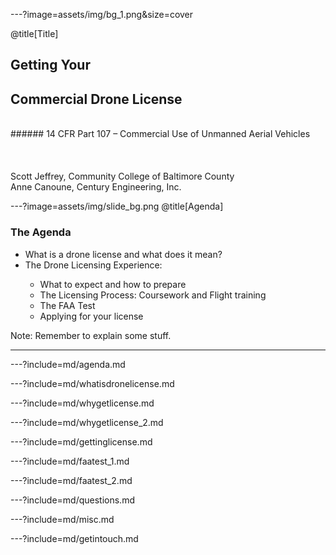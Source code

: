 ---?image=assets/img/bg_1.png&size=cover

@title[Title]

## Getting Your
## Commercial Drone License
<br>
###### 14 CFR Part 107 – Commercial Use of Unmanned Aerial Vehicles
<br>
<br>
<br>
<br>
Scott Jeffrey, Community College of Baltimore County
<br>
Anne Canoune, Century Engineering, Inc.



---?image=assets/img/slide_bg.png
@title[Agenda]
### The Agenda
<ul>
<li class="fragment">What is a drone license and what does it mean?</li>
<li class="fragment">The Drone Licensing Experience:</li>
  <ul>
    <li class="fragment">What to expect and how to prepare</li>
    <li class="fragment">The Licensing Process: Coursework and Flight training</li>
    <li class="fragment">The FAA Test</li>
    <li class="fragment">Applying for your license</li>
  </ul>

</ul>

Note:
Remember to explain some stuff.

---


---?include=md/agenda.md

---?include=md/whatisdronelicense.md

---?include=md/whygetlicense.md

---?include=md/whygetlicense_2.md

---?include=md/gettinglicense.md

---?include=md/faatest_1.md

---?include=md/faatest_2.md

---?include=md/questions.md

---?include=md/misc.md

---?include=md/getintouch.md
